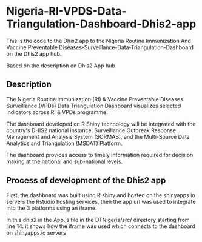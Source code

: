 # Nigeria-RI-VPDS-Data-Triangulation-Dashboard-Dhis2-app
This is the code to the Dhis2 app to the Nigeria Routine Immunization And Vaccine Preventable Diseases-Surveillance-Data-Triangulation-Dashboard on the Dhis2 app hub.

Based on the description on Dhis2 App hub 

## Description
The Nigeria Routine Immunization (RI) & Vaccine Preventable Diseases Surveillance (VPDs) Data Triangulation Dashboard visualizes selected indicators across RI & VPDs programme.


The dashboard developed on R Shiny technology will be integrated with the country's DHIS2 national instance, Surveillance Outbreak Response Management and Analysis System (SORMAS), and the Multi-Source Data Analytics and Triangulation (MSDAT) Platform.


The dashboard provides access to timely information required for decision making at the national and sub-national levels.

## Process of development of the Dhis2 app
First, the dashboard was built using R shiny and hosted on the shinyapps.io servers the Rstudio hosting services, then the app url was used to integrate into the 3 platforms using an iframe.

In this dhis2 in the App.js file in the DTNigeria/src/ directory starting from line 14. it shows how the iframe was used which connects to the dashboard on shinyapps.io servers 

